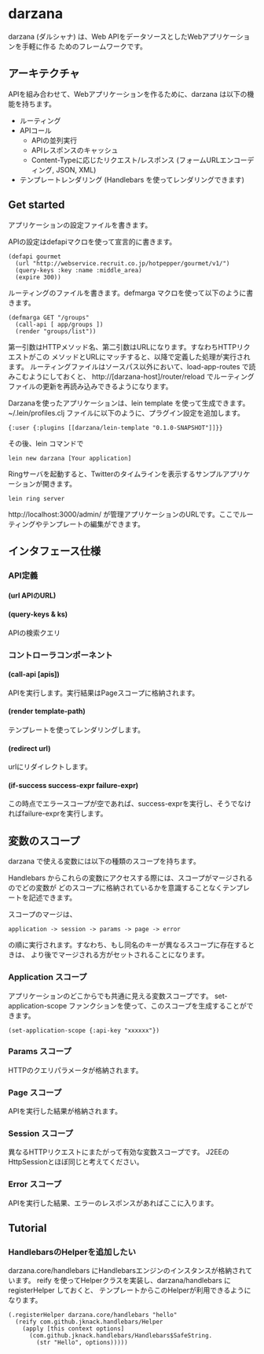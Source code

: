 # darzana

darzana (ダルシャナ) は、Web APIをデータソースとしたWebアプリケーションを手軽に作る
ためのフレームワークです。

## アーキテクチャ

APIを組み合わせて、Webアプリケーションを作るために、darzana は以下の機能を持ちます。

* ルーティング
* APIコール
  * APIの並列実行
  * APIレスポンスのキャッシュ
  * Content-Typeに応じたリクエスト/レスポンス (フォームURLエンコーディング, JSON, XML)
* テンプレートレンダリング (Handlebars を使ってレンダリングできます)

## Get started

アプリケーションの設定ファイルを書きます。

APIの設定はdefapiマクロを使って宣言的に書きます。

    (defapi gourmet
      (url "http://webservice.recruit.co.jp/hotpepper/gourmet/v1/")
      (query-keys :key :name :middle_area)
      (expire 300))

ルーティングのファイルを書きます。defmarga マクロを使って以下のように書きます。

    (defmarga GET "/groups" 
      (call-api [ app/groups ])
      (render "groups/list"))

第一引数はHTTPメソッド名、第二引数はURLになります。すなわちHTTPリクエストがこの
メソッドとURLにマッチすると、以降で定義した処理が実行されます。
ルーティングファイルはソースパス以外において、load-app-routes で読みこむようにしておくと、
http://[darzana-host]/router/reload でルーティングファイルの更新を再読み込みできるようになります。

Darzanaを使ったアプリケーションは、lein template を使って生成できます。
~/.lein/profiles.clj ファイルに以下のように、プラグイン設定を追加します。

    {:user {:plugins [[darzana/lein-template "0.1.0-SNAPSHOT"]]}}

その後、lein コマンドで

    lein new darzana [Your application]

Ringサーバを起動すると、Twitterのタイムラインを表示するサンプルアプリケーションが開きます。

    lein ring server

http://localhost:3000/admin/ が管理アプリケーションのURLです。ここでルーティングやテンプレートの編集ができます。

## インタフェース仕様

### API定義

#### (url APIのURL)

#### (query-keys & ks)

APIの検索クエリ

### コントローラコンポーネント

#### (call-api [apis])

APIを実行します。実行結果はPageスコープに格納されます。

#### (render template-path)

テンプレートを使ってレンダリングします。

#### (redirect url)

urlにリダイレクトします。

#### (if-success success-expr failure-expr)

この時点でエラースコープが空であれば、success-exprを実行し、そうでなければfailure-exprを実行します。

## 変数のスコープ

darzana で使える変数には以下の種類のスコープを持ちます。

Handlebars からこれらの変数にアクセスする際には、スコープがマージされるのでどの変数が
どのスコープに格納されているかを意識することなくテンプレートを記述できます。

スコープのマージは、

    application -> session -> params -> page -> error

の順に実行されます。すなわち、もし同名のキーが異なるスコープに存在するときは、
より後でマージされる方がセットされることになります。


### Application スコープ

アプリケーションのどこからでも共通に見える変数スコープです。
set-application-scope ファンクションを使って、このスコープを生成することができます。

    (set-application-scope {:api-key "xxxxxx"})

### Params スコープ

HTTPのクエリパラメータが格納されます。

### Page スコープ

APIを実行した結果が格納されます。

### Session スコープ

異なるHTTPリクエストにまたがって有効な変数スコープです。
J2EEのHttpSessionとほぼ同じと考えてください。

### Error スコープ

APIを実行した結果、エラーのレスポンスがあればここに入ります。

## Tutorial

### HandlebarsのHelperを追加したい

darzana.core/handlebars にHandlebarsエンジンのインスタンスが格納されています。
reify を使ってHelperクラスを実装し、darzana/handlebars に registerHelper しておくと、
テンプレートからこのHelperが利用できるようになります。

    (.registerHelper darzana.core/handlebars "hello"
      (reify com.github.jknack.handlebars/Helper
        (apply [this context options]
          (com.github.jknack.handlebars/Handlebars$SafeString.
            (str "Hello", options)))))



